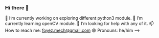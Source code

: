 ### Hi there 👋

🔭 I’m currently working on exploring different python3 module.
🌱 I’m currently learning openCV module.
🤔 I’m looking for help with any of it.
📫 How to reach me: foyez.mech@gmail.com
😄 Pronouns: he/him
-->
